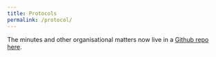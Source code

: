```yaml
---
title: Protocols
permalink: /protocol/
---
```


The minutes and other organisational matters now live in a [Github repo here](https://github.com/fs-linguistics/Fachschaft-Planning).
